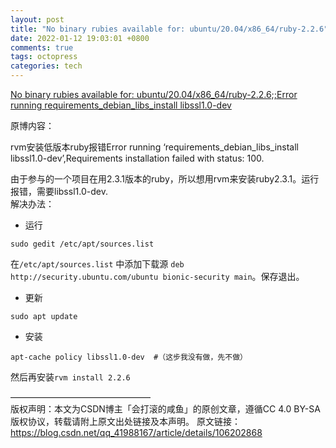 ```yaml
---
layout: post
title: "No binary rubies available for: ubuntu/20.04/x86_64/ruby-2.2.6"
date: 2022-01-12 19:03:01 +0800
comments: true
tags: octopress
categories: tech
---
```



[No binary rubies available for: ubuntu/20.04/x86_64/ruby-2.2.6;;Error running requirements_debian_libs_install libssl1.0-dev](https://blog.csdn.net/qq_41988167/article/details/106202868)  

原博内容：  

rvm安装低版本ruby报错Error running ‘requirements_debian_libs_install libssl1.0-dev’,Requirements installation failed with status: 100.  

由于参与的一个项目在用2.3.1版本的ruby，所以想用rvm来安装ruby2.3.1。运行报错，需要libssl1.0-dev.  
解决办法：  

- 运行

```
sudo gedit /etc/apt/sources.list
```

在`/etc/apt/sources.list` 中添加下载源 `deb http://security.ubuntu.com/ubuntu bionic-security main`。保存退出。  

- 更新

```
sudo apt update
```

- 安装 

```
apt-cache policy libssl1.0-dev  #（这步我没有做，先不做）
```

然后再安装`rvm install 2.2.6`  

————————————————  
版权声明：本文为CSDN博主「会打滚的咸鱼」的原创文章，遵循CC 4.0 BY-SA版权协议，转载请附上原文出处链接及本声明。
原文链接：https://blog.csdn.net/qq_41988167/article/details/106202868
